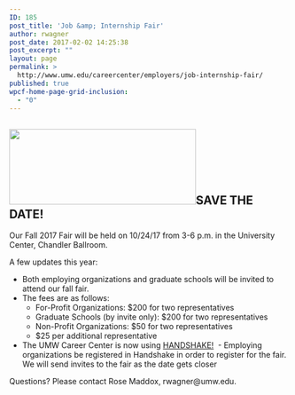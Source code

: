 ```yaml
---
ID: 185
post_title: 'Job &amp; Internship Fair'
author: rwagner
post_date: 2017-02-02 14:25:38
post_excerpt: ""
layout: page
permalink: >
  http://www.umw.edu/careercenter/employers/job-internship-fair/
published: true
wpcf-home-page-grid-inclusion:
  - "0"
---
```

<h2><img class="alignright wp-image-59 " src="http://www.umw.edu/careercenter/wp-content/uploads/sites/41/2016/08/CareerCenterHome-300x121.jpg" width="337" height="136" />SAVE THE DATE!</h2>
Our Fall 2017 Fair will be held on 10/24/17 from 3-6 p.m. in the University Center, Chandler Ballroom.

A few updates this year:
<ul>
 	<li>Both employing organizations and graduate schools will be invited to attend our fall fair.</li>
 	<li>The fees are as follows:
<ul>
 	<li>For-Profit Organizations: $200 for two representatives</li>
 	<li>Graduate Schools (by invite only): $200 for two representatives</li>
 	<li>Non-Profit Organizations: $50 for two representatives</li>
 	<li>$25 per additional representative</li>
</ul>
</li>
 	<li>The UMW Career Center is now using <a href="http://www.umw.edu/careercenter/handshake/">HANDSHAKE!</a>  - Employing organizations be registered in Handshake in order to register for the fair. We will send invites to the fair as the date gets closer</li>
</ul>
Questions? Please contact Rose Maddox, rwagner@umw.edu.

&nbsp;